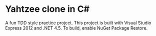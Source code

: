 ﻿Yahtzee clone in C#
===================

A fun TDD style practice project.  This project is built with Visual Studio Express 2012 and .NET 4.5.  To build, enable NuGet Package Restore.
